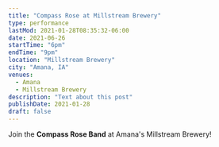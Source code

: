 ```yaml
---
title: "Compass Rose at Millstream Brewery"
type: performance
lastMod: 2021-01-28T08:35:32-06:00
date: 2021-06-26
startTime: "6pm"
endTime: "9pm"
location: "Millstream Brewery"
city: "Amana, IA"
venues:
  - Amana
  - Millstream Brewery
description: "Text about this post"
publishDate: 2021-01-28
draft: false
---
```


Join the **Compass Rose Band** at Amana's Millstream Brewery!
